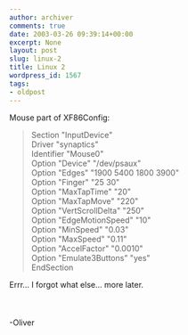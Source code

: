 ```yaml
---
author: archiver
comments: true
date: 2003-03-26 09:39:14+00:00
excerpt: None
layout: post
slug: linux-2
title: Linux 2
wordpress_id: 1567
tags:
- oldpost
---
```


Mouse part of XF86Config:

> Section "InputDevice"<br />  Driver    "synaptics"<br />  Identifier    "Mouse0"<br />  Option    "Device"    "/dev/psaux"<br />  Option    "Edges"     "1900 5400 1800 3900"<br />  Option    "Finger"    "25 30"<br />  Option    "MaxTapTime" "20"<br />  Option    "MaxTapMove" "220"<br />  Option    "VertScrollDelta" "250"<br />  Option    "EdgeMotionSpeed" "10"<br />  Option    "MinSpeed"  "0.03"<br />  Option    "MaxSpeed"  "0.11"<br />  Option    "AccelFactor" "0.0010"<br />  Option    "Emulate3Buttons" "yes"<br />EndSection

Errr... I forgot what else... more later.<br /><br /><br /><br />-Oliver